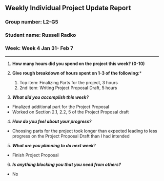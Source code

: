 ## Weekly Individual Project Update Report
### Group number: L2-G5
### Student name: Russell Radko
### Week: Week 4 Jan 31- Feb 7
___
1. **How many hours did you spend on the project this week? (0-10)**

2. **Give rough breakdown of hours spent on 1-3 of the following:***
   1. Top item: Finalizing Parts for the project, 3 hours
   2. 2nd item: Writing Project Proposal Draft, 5 hours
3. ***What did you accomplish this week?***
  - Finalized additional part for the Project Proposal
  - Worked on Section 2.1, 2.2, 5 of the Project Proposal draft

4. ***How do you feel about your progress?*** 
  - Choosing parts for the project took longer than expected leading to less progress on the Project Proposal Draft than I had intended

5. ***What are you planning to do next week***? 
  - Finish Project Proposal

6. ***Is anything blocking you that you need from others?*** 
  - No

